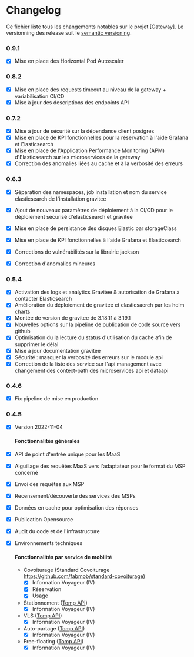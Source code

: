 # Changelog

Ce fichier liste tous les changements notables sur le projet [Gateway].
Le versionning des release suit le [semantic versioning](http://semver.org).

### 0.9.1

- [x] Mise en place des Horizontal Pod Autoscaler

### 0.8.2

- [x] Mise en place des requests timeout au niveau de la gateway + variabilisation CI/CD
- [x] Mise à jour des descriptions des endpoints API

### 0.7.2
- [x] Mise à jour de sécurité sur la dépendance client postgres 
- [x] Mise en place de KPI fonctionnelles pour la réservation à l'aide Grafana et Elasticsearch
- [x] Mise en place de l'Application Performance Monitoring (APM) d'Elasticsearch sur les microservices de la gateway
- [x] Correction des anomalies liées au cache et à la verbosité des erreurs

### 0.6.3
- [x] Séparation des namespaces, job installation et nom du service elasticsearch de l'installation gravitee
- [x] Ajout de nouveaux paramètres de déploiement à la CI/CD pour le déploiement sécurisé d'elasticsearch et gravitee
- [x] Mise en place de persistance des disques Elastic par storageClass
- [x] Mise en place de KPI fonctionnelles à l'aide Grafana et Elasticsearch
- [x] Corrections de vulnérabilités sur la librairie jackson
- [x] Correction d'anomalies mineures


### 0.5.4
- [x] Activation des logs et analytics Gravitee & autorisation de Grafana à contacter Elasticsearch
- [x] Amélioration du déploiement de gravitee et elasticsaerch par les helm charts
- [x] Montée de version de gravitee de  3.18.11 à 3.19.1
- [x] Nouvelles options sur la pipeline de publication de code source vers github
- [x] Optimisation du la lecture du status d'utilisation du cache afin de supprimer le délai
- [x] Mise à jour documentation gravitee
- [x] Sécurité : masquer la verbosité des erreurs sur le module api
- [x] Correction de la liste des service sur l'api management avec changement des context-path des microservices api et dataapi

### 0.4.6
- [x] Fix pipeline de mise en production

### 0.4.5

- [X] Version 2022-11-04
  #### Fonctionnalités générales
- [X] API de point d'entrée unique pour les MaaS
- [X] Aiguillage des requêtes MaaS vers l'adaptateur pour le format du MSP concerné
- [X] Envoi des requêtes aux MSP
- [X] Recensement/découverte des services des MSPs
- [X] Données en cache pour optimisation des réponses
- [X] Publication Opensource
- [X] Audit du code et de l'infrastructure
- [X] Environnements techniques

  #### Fonctionnalités par service de mobilité
    - Covoiturage (Standard Covoiturage https://github.com/fabmob/standard-covoiturage)
        - [X] Information Voyageur (IV)
        - [X] Réservation
        - [X] Usage
    - Stationnement ([Tomp API](https://app.swaggerhub.com/apis-docs/TOMP-API-WG/transport-operator_maas_provider_api/1.3.0))
        - [X] Information Voyageur (IV)
    - VLS ([Tomp API](https://app.swaggerhub.com/apis-docs/TOMP-API-WG/transport-operator_maas_provider_api/1.3.0))
        - [X] Information Voyageur (IV)
    - Auto-partage ([Tomp API](https://app.swaggerhub.com/apis-docs/TOMP-API-WG/transport-operator_maas_provider_api/1.3.0))
        - [X] Information Voyageur (IV)
    - Free-floating ([Tomp API](https://app.swaggerhub.com/apis-docs/TOMP-API-WG/transport-operator_maas_provider_api/1.3.0))
        - [X] Information Voyageur (IV)
